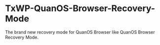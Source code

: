 # TxWP-QuanOS-Browser-Recovery-Mode
The brand new recovery mode for QuanOS Browser like QuanOS Browser Recovery Mode.
